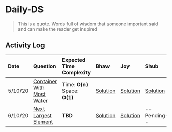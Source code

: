 # Daily-DS

> This is a quote. Words full of wisdom that someone important said and can make the reader get inspired

## Activity Log

| Date |Question| Expected Time Complexity| Bhaw | Joy | Shub
| :--- |:---    |:--- |:---  |:--- |:--- 
|5/10/20 | [Container With Most Water ](https://leetcode.com/problems/container-with-most-water/)     | Time: **O(n)** <br /> Space: **O(1)** | [Solution](Java/src/main/java/com/bhawna/solutions/ContainerWithMostWater.java) | [Solution](Java/src/main/java/com/joydeep/solutions/ContainerWithMostWater.java) | [Solution](https://github.com/joydeep15/Daily-DS/blob/main/C++/Shubham/05.10.2020%20-%20Container%20With%20Most%20Water%20-%20Shubham.cpp) 
|6/10/20 | [Next Largest Element ](https://leetcode.com/problems/next-greater-element-ii/)     | **TBD** |[Solution](/Java/src/main/java/com/bhawna/solutions/NextGreaterElement.java) | [Solution](/Java/src/main/java/com/joydeep/solutions/NextGreaterElement.java)| --Pending--
